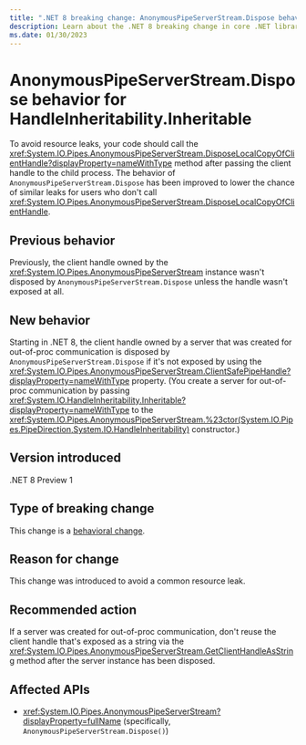 ```yaml
---
title: ".NET 8 breaking change: AnonymousPipeServerStream.Dispose behavior for HandleInheritability.Inheritable"
description: Learn about the .NET 8 breaking change in core .NET libraries where the behavior of AnonymousPipeServerStream.Dispose has changed for servers that are created for out-of-proc communication.
ms.date: 01/30/2023
---
```

# AnonymousPipeServerStream.Dispose behavior for HandleInheritability.Inheritable

To avoid resource leaks, your code should call the <xref:System.IO.Pipes.AnonymousPipeServerStream.DisposeLocalCopyOfClientHandle?displayProperty=nameWithType> method after passing the client handle to the child process. The behavior of `AnonymousPipeServerStream.Dispose` has been improved to lower the chance of similar leaks for users who don't call <xref:System.IO.Pipes.AnonymousPipeServerStream.DisposeLocalCopyOfClientHandle>.

## Previous behavior

Previously, the client handle owned by the <xref:System.IO.Pipes.AnonymousPipeServerStream> instance wasn't disposed by `AnonymousPipeServerStream.Dispose` unless the handle wasn't exposed at all.

## New behavior

Starting in .NET 8, the client handle owned by a server that was created for out-of-proc communication is disposed by `AnonymousPipeServerStream.Dispose` if it's not exposed by using the <xref:System.IO.Pipes.AnonymousPipeServerStream.ClientSafePipeHandle?displayProperty=nameWithType> property. (You create a server for out-of-proc communication by passing <xref:System.IO.HandleInheritability.Inheritable?displayProperty=nameWithType> to the <xref:System.IO.Pipes.AnonymousPipeServerStream.%23ctor(System.IO.Pipes.PipeDirection,System.IO.HandleInheritability)> constructor.)

## Version introduced

.NET 8 Preview 1

## Type of breaking change

This change is a [behavioral change](../../categories.md#behavioral-change).

## Reason for change

This change was introduced to avoid a common resource leak.

## Recommended action

If a server was created for out-of-proc communication, don't reuse the client handle that's exposed as a string via the <xref:System.IO.Pipes.AnonymousPipeServerStream.GetClientHandleAsString> method after the server instance has been disposed.

## Affected APIs

- <xref:System.IO.Pipes.AnonymousPipeServerStream?displayProperty=fullName> (specifically, `AnonymousPipeServerStream.Dispose()`)
